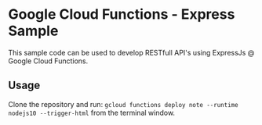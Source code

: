 # Google Cloud Functions - Express Sample

This sample code can be used to develop RESTfull API's using ExpressJs @ Google Cloud Functions.

## Usage

Clone the repository and run: `gcloud functions deploy note --runtime nodejs10 --trigger-html` from the terminal window.
